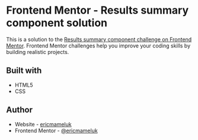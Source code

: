 # Frontend Mentor - Results summary component solution

This is a solution to the [Results summary component challenge on Frontend Mentor](https://www.frontendmentor.io/challenges/results-summary-component-CE_K6s0maV). Frontend Mentor challenges help you improve your coding skills by building realistic projects.

## Built with

- HTML5
- CSS

## Author

- Website - [ericmameluk](https://github.com/ericmameluk)
- Frontend Mentor - [@ericmameluk](https://www.frontendmentor.io/profile/ericmameluk)